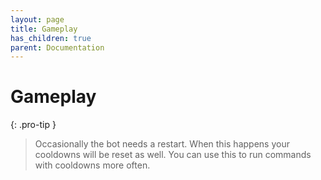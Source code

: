 ```yaml
---
layout: page
title: Gameplay
has_children: true
parent: Documentation
---
```

# Gameplay

{: .pro-tip }
> Occasionally the bot needs a restart. When this happens your cooldowns will
> be reset as well. You can use this to run commands with cooldowns more often.